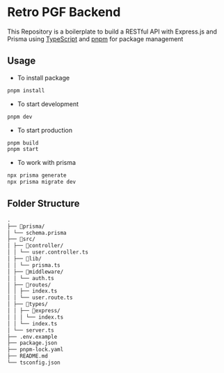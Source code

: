 # Retro PGF Backend

This Repository is a boilerplate to build a RESTful API with Express.js and Prisma using [TypeScript](https://www.typescriptlang.org/) and [pnpm](pnpm.io) for package management

## Usage

- To install package

```bash
pnpm install
```

- To start development

```bash
pnpm dev
```

- To start production

```bash
pnpm build
pnpm start
```

- To work with prisma

```bash
npx prisma generate
npx prisma migrate dev
```

## Folder Structure

```md
.
├── 📂prisma/
│ └── schema.prisma
├── 📂src/
│ ├── 📂controller/
│ │ └── user.controller.ts
│ ├── 📂lib/
│ │ └── prisma.ts
│ ├── 📂middleware/
│ │ └── auth.ts
│ ├── 📂routes/
│ │ ├── index.ts
│ │ └── user.route.ts
│ ├── 📂types/
│ │ ├── 📂express/
│ │ │ └── index.ts
│ │ └── index.ts
│ └── server.ts
├── .env.example
├── package.json
├── pnpm-lock.yaml
├── README.md
└── tsconfig.json
```
